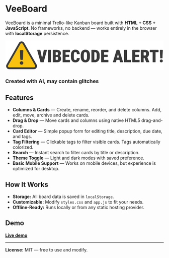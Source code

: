 # VeeBoard

VeeBoard is a minimal Trello-like Kanban board built with **HTML + CSS + JavaScript**.
No frameworks, no backend — works entirely in the browser with **localStorage** persistence.

![Vibecode alert](vibealert.png "Vibecode alert!")

### Created with AI, may contain glitches

## Features

- **Columns & Cards** — Create, rename, reorder, and delete columns. Add, edit, move, archive and delete cards.
- **Drag & Drop** — Move cards and columns using native HTML5 drag-and-drop.
- **Card Editor** — Simple popup form for editing title, description, due date, and tags.
- **Tag Filtering** — Clickable tags to filter visible cards. Tags automatically colorized.
- **Search** — Instant search to filter cards by title or description.
- **Theme Toggle** — Light and dark modes with saved preference.
- **Basic Mobile Support** — Works on mobile devices, but experience is optimized for desktop.

## How It Works

- **Storage:** All board data is saved in `localStorage`.
- **Customizable:** Modify `styles.css` and `app.js` to fit your needs.
- **Offline-Ready:** Runs locally or from any static hosting provider.

## Demo

**[Live demo](https://busha.github.io/VeeBoard)**

---

**License:** MIT — free to use and modify.
